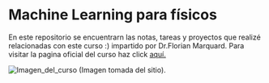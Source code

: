 # Machine Learning para físicos

En este repositorio se encuentrarn las notas, tareas y proyectos que realizé relacionadas con este curso :) impartido por Dr.Florian Marquard. Para visitar la pagina oficial del curso haz click [aquí.](https://machine-learning-for-physicists.org/)

![Imagen_del_curso](https://machinelearningforphysicists.files.wordpress.com/2018/01/firstpicture.png) (Imagen tomada del sitio).

